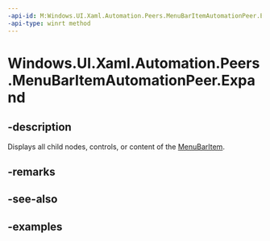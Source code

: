 ```yaml
---
-api-id: M:Windows.UI.Xaml.Automation.Peers.MenuBarItemAutomationPeer.Expand
-api-type: winrt method
---
```


<!-- Method syntax.
public void MenuBarItemAutomationPeer.Expand()
-->

# Windows.UI.Xaml.Automation.Peers.MenuBarItemAutomationPeer.Expand

## -description

Displays all child nodes, controls, or content of the [MenuBarItem](../windows.ui.xaml.controls/menubaritem.md).

## -remarks

## -see-also

## -examples
